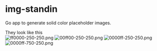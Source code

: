# img-standin
Go app to generate solid color placeholder images. 

They look like this  
![ff0000-250-250.png](http://img-standin.herokuapp.com/ff0000-250-250.png)
![00ff00-250-250.png](http://img-standin.herokuapp.com/00ff00-250-250.png)
![0000ff-250-250.png](http://img-standin.herokuapp.com/0000ff-250-250.png)  
![0000ff-750-250.png](http://img-standin.herokuapp.com/ff00ff-250-250.png)
